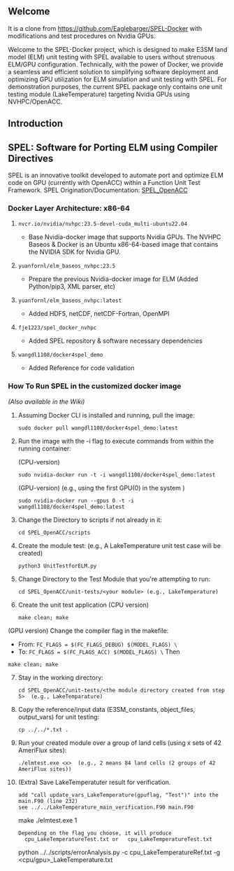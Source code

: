## Welcome

It is a clone from https://github.com/Eaglebarger/SPEL-Docker with modifications and test procedures on Nvidia GPUs. 

Welcome to the SPEL-Docker project, which is designed to make E3SM land model (ELM) unit testing with SPEL available to users without strenuous ELM/GPU configuration. Technically, with the power of Docker, we provide a seamless and efficient solution to simplifying software deployment and optimizing GPU utilization for ELM simulation and unit testing with SPEL. For demonstration purposes, the current SPEL package only contains one unit testing module (LakeTemperature) targeting Nvidia GPUs using NVHPC/OpenACC.

## Introduction

## SPEL: Software for Porting ELM using Compiler Directives
SPEL is an innovative toolkit developed to automate port and optimize ELM code on GPU (currently with OpenACC) within a Function Unit Test Framework. SPEL Origination/Documentation: [SPEL_OpenACC](https://github.com/peterdschwartz/SPEL_OpenACC)

### Docker Layer Architecture: x86-64

1. `nvcr.io/nvidia/nvhpc:23.5-devel-cuda_multi-ubuntu22.04`
   - Base Nvidia-docker image that supports Nvidia GPUs. The NVHPC Baseos & Docker is an Ubuntu x86-64-based image that contains the NVIDIA SDK for Nvidia GPU.

2. `yuanfornl/elm_baseos_nvhpc:23.5`
   - Prepare the previous Nvidia-docker image for ELM (Added Python/pip3, XML parser, etc)

3. `yuanfornl/elm_baseos_nvhpc:latest`
   - Added HDF5, netCDF, netCDF-Fortran, OpenMPI

4. `fje1223/spel_docker_nvhpc`
   - Added SPEL repository & software necessary dependencies
     
5. `wangdl1108/docker4spel_demo`
   - Added Reference for code validation

### How To Run SPEL in the customized docker image
*(Also available in the Wiki)*

1. Assuming Docker CLI is installed and running, pull the image:
   ```
   sudo docker pull wangdl1108/docker4spel_demo:latest
   ```

2. Run the image with the -i flag to execute commands from 
   within the running container:

   (CPU-version)
   ```
   sudo nvidia-docker run -t -i wangdl1108/docker4spel_demo:latest
   ```

   (GPU-version)  (e.g., using the first GPU(0) in the system )
   ```
   sudo nvidia-docker run --gpus 0 -t -i wangdl1108/docker4spel_demo:latest
   ```

3. Change the Directory to scripts if not already in it:
   ```
   cd SPEL_OpenACC/scripts
   ```

4. Create the module test: (e.g., A LakeTemperature unit test case will be created)
   ```
   python3 UnitTestforELM.py
   ```

5. Change Directory to the Test Module that you're attempting to run:
   ```
   cd SPEL_OpenACC/unit-tests/<your module> (e.g., LakeTemperature)
   ```

6. Create the unit test application
  (CPU version)
   ```
   make clean; make
   ```
  (GPU version) 
   Change the compiler flag in the makefile:
   - From: `FC_FLAGS = $(FC_FLAGS_DEBUG) $(MODEL_FLAGS) \`
   - To: `FC_FLAGS = $(FC_FLAGS_ACC) $(MODEL_FLAGS) \`
   Then
   ```
   make clean; make
   ```

7. Stay in the working directory:
   ```
   cd SPEL_OpenACC/unit-tests/<the module directory created from step 5>  (e.g., LakeTemparature)
   ```

8. Copy the reference/input data (E3SM_constants, object_files, output_vars) for unit testing:
   ```
   cp ../../*.txt .
   ```

9. Run your created module over a group of land cells (using x sets of 42 AmeriFlux sites):
   ```
   ./elmtest.exe <x>  (e.g., 2 means 84 land cells (2 groups of 42 AmeriFlux sites))
   ```
   
10. (Extra) Save LakeTemperatuter result for verification.
    ```
    add "call update_vars_LakeTemperature(gpuflag, "Test")" into the main.F90 (line 232)
    see ../../LakeTemperature_main_verification.F90 main.F90
    ```
    make
    ./elmtest.exe 1
    ```
    Depending on the flag you choose, it will produce
      cpu_LakeTemperatureTest.txt or   cpu_LakeTemperatureTest.txt

    ```
    python ../../scripts/errorAnalysis.py -c cpu_LakeTemperatureRef.txt
          -g <cpu/gpu>_LakeTemperature.txt
    ```
   
    
      

